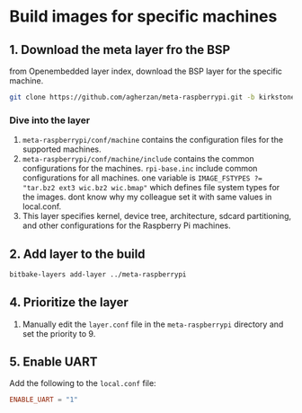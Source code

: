 # Build images for specific machines

## 1. Download the meta layer fro the BSP

from Openembedded layer index, download the BSP layer for the specific machine.

```bash
git clone https://github.com/agherzan/meta-raspberrypi.git -b kirkstone
```

### Dive into the layer

1. `meta-raspberrypi/conf/machine` contains the configuration files for the supported machines.
2. `meta-raspberrypi/conf/machine/include` contains the common configurations for the machines. `rpi-base.inc` include common configurations for all machines. one variable is `IMAGE_FSTYPES ?= "tar.bz2 ext3 wic.bz2 wic.bmap"` which defines file system types for the images. dont know why my colleague set it with same values in local.conf.
3. This layer specifies kernel, device tree, architecture, sdcard partitioning, and other configurations for the Raspberry Pi machines.

## 2. Add layer to the build

```bash
bitbake-layers add-layer ../meta-raspberrypi
```

## 4. Prioritize the layer

1. Manually edit the `layer.conf` file in the `meta-raspberrypi` directory and set the priority to 9.

## 5. Enable UART

Add the following to the `local.conf` file:

```conf
ENABLE_UART = "1"
```

